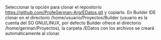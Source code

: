 Seleccionar la opción para clonar el repositorio https://github.com/ProfeGerman-Arg/EDatos.git y copiarlo. En Builder IDE clonar en el directorio /home/usuario/Proyectos/Builder (usuario es la cuenta del SO GNU/LINUX, por defecto Builder ofrece el directorio /home/german/Proyectos), la carpeta /EDatos con los archivos se creará automáticamente al clonar. 
